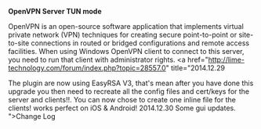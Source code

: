 **OpenVPN Server TUN mode**

OpenVPN is an open-source software application that implements virtual private network (VPN) techniques for creating secure point-to-point or site-to-site connections in routed or bridged configurations and remote access facilities. When using Windows OpenVPN client to connect to this server, you need to run that client with administrator rights. 
<a href="http://lime-technology.com/forum/index.php?topic=28557.0" title="2014.12.29

The plugin are now using EasyRSA V3, that's mean after you have done this upgrade you then need to recreate all the config files and cert/keys for the server and clients!!.
You can now chose to create one inline file for the clients! works perfect on iOS & Android!
2014.12.30
Some gui updates.
">Change Log</a>
